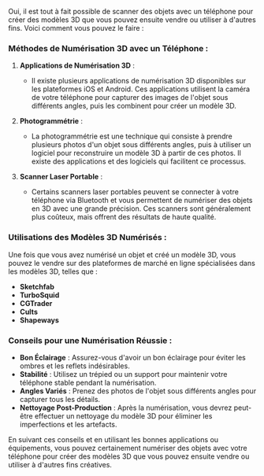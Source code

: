 
Oui, il est tout à fait possible de scanner des objets avec un téléphone pour créer des modèles 3D que vous pouvez ensuite vendre ou utiliser à d'autres fins. Voici comment vous pouvez le faire :

### Méthodes de Numérisation 3D avec un Téléphone :

1. **Applications de Numérisation 3D** :
   - Il existe plusieurs applications de numérisation 3D disponibles sur les plateformes iOS et Android. Ces applications utilisent la caméra de votre téléphone pour capturer des images de l'objet sous différents angles, puis les combinent pour créer un modèle 3D.

2. **Photogrammétrie** :
   - La photogrammétrie est une technique qui consiste à prendre plusieurs photos d'un objet sous différents angles, puis à utiliser un logiciel pour reconstruire un modèle 3D à partir de ces photos. Il existe des applications et des logiciels qui facilitent ce processus.

3. **Scanner Laser Portable** :
   - Certains scanners laser portables peuvent se connecter à votre téléphone via Bluetooth et vous permettent de numériser des objets en 3D avec une grande précision. Ces scanners sont généralement plus coûteux, mais offrent des résultats de haute qualité.

### Utilisations des Modèles 3D Numérisés :

Une fois que vous avez numérisé un objet et créé un modèle 3D, vous pouvez le vendre sur des plateformes de marché en ligne spécialisées dans les modèles 3D, telles que :

- **Sketchfab**
- **TurboSquid**
- **CGTrader**
- **Cults**
- **Shapeways**

### Conseils pour une Numérisation Réussie :

- **Bon Éclairage** : Assurez-vous d'avoir un bon éclairage pour éviter les ombres et les reflets indésirables.
- **Stabilité** : Utilisez un trépied ou un support pour maintenir votre téléphone stable pendant la numérisation.
- **Angles Variés** : Prenez des photos de l'objet sous différents angles pour capturer tous les détails.
- **Nettoyage Post-Production** : Après la numérisation, vous devrez peut-être effectuer un nettoyage du modèle 3D pour éliminer les imperfections et les artefacts.

En suivant ces conseils et en utilisant les bonnes applications ou équipements, vous pouvez certainement numériser des objets avec votre téléphone pour créer des modèles 3D que vous pouvez ensuite vendre ou utiliser à d'autres fins créatives.